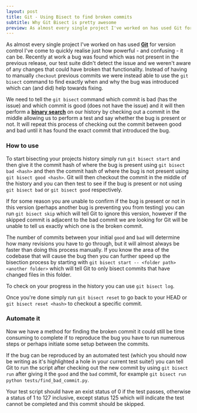 ```yaml
---
layout: post
title: Git - Using Bisect to find broken commits
subtitle: Why Git Bisect is pretty awesome
preview: As almost every single project I've worked on has used Git for version control I've come to quickly realise just how powerful - and confusing - it can be. Recently at work a bug was found which was not present in the previous release, our test suite didn't detect the issue and we weren't aware of any changes that could have broken that functionality. 
---
```


As almost every single project I've worked on has used [**Git**](https://git-scm.com/) for version control I've come to quickly realise just how powerful - and confusing - it can be. Recently at work a bug was found which was not present in the previous release, our test suite didn't detect the issue and we weren't aware of any changes that could have broken that functionality. Instead of having to manually `checkout` previous commits we were instead able to use the `git bisect` command to find exactly when and why the bug was introduced which can (and did) help towards fixing. 

We need to tell the `git bisect` command which commit is bad (has the issue) and which commit is good (does not have the issue) and it will then perform a [**binary search**](https://en.wikipedia.org/wiki/Binary_search_algorithm) on our history by checking out a commit in the middle allowing us to perform a test and say whether the bug is present or not. It will repeat this process of checking out the commit between good and bad until it has found the exact commit that introduced the bug. 

### How to use
To start bisecting your projects history simply run `git bisect start` and then give it the commit hash of where the bug is present using `git bisect bad <hash>` and then the commit hash of where the bug is not present using `git bisect good <hash>`. Git will then checkout the commit in the middle of the history and you can then test to see if the bug is present or not using `git bisect bad` or `git bisect good` respectively. 

If for some reason you are unable to confirm if the bug is present or not in this version (perhaps another bug is preventing you from testing) you can run `git bisect skip` which will tell Git to ignore this version, however if the skipped commit is adjacent to the bad commit we are looking for Git will be unable to tell us exactly which one is the broken commit. 

The number of commits between your initial `good` and `bad` will determine how many revisions you have to go through, but it will almost always be faster than doing this process manually. If you know the area of the codebase that will cause the bug then you can further speed up the bisection process by starting with `git bisect start -- <folder path> <another folder>` which will tell Git to only bisect commits that have changed files in this folder. 

To check on your progress in the history you can use `git bisect log`. 

Once you're done simply run `git bisect reset` to go back to your HEAD or `git bisect reset <hash>` to checkout a specific commit. 

### Automate it
Now we have a method for finding the broken commit it could still be time consuming to complete if to reproduce the bug you have to run numerous steps or perhaps initiate some setup between the commits. 

If the bug can be reproduced by an automated test (which you should now be writing as it's highlighted a hole in your current test suite!) you can tell Git to run the script after checking out the new commit by using `git bisect run` after giving it the `good` and the `bad` commit, for example `git bisect run python tests/find_bad_commit.py`. 

Your test script should have an exist status of 0 if the test passes, otherwise a status of 1 to 127 inclusive, except status 125 which will indicate the test cannot be completed and this commit should be skipped. 
